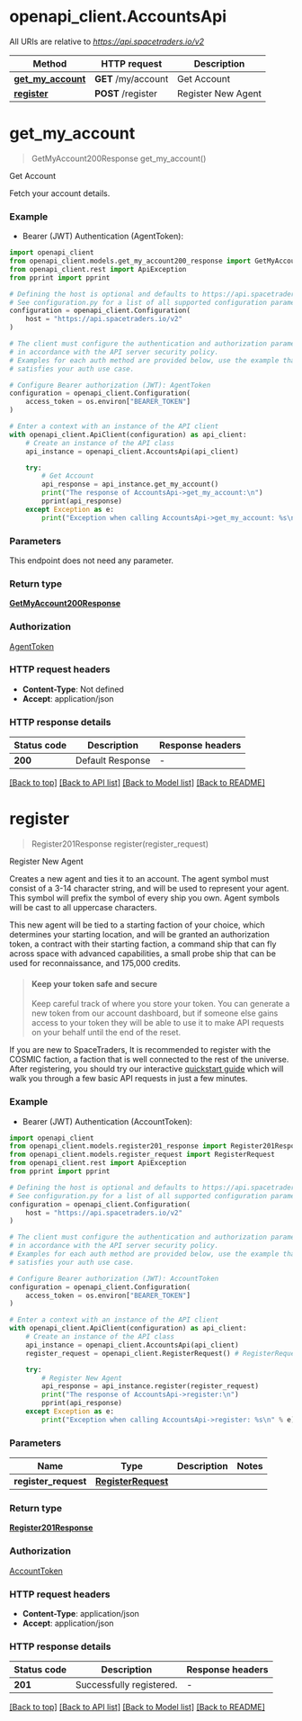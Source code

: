 # openapi_client.AccountsApi

All URIs are relative to *https://api.spacetraders.io/v2*

Method | HTTP request | Description
------------- | ------------- | -------------
[**get_my_account**](AccountsApi.md#get_my_account) | **GET** /my/account | Get Account
[**register**](AccountsApi.md#register) | **POST** /register | Register New Agent


# **get_my_account**
> GetMyAccount200Response get_my_account()

Get Account

Fetch your account details.

### Example

* Bearer (JWT) Authentication (AgentToken):

```python
import openapi_client
from openapi_client.models.get_my_account200_response import GetMyAccount200Response
from openapi_client.rest import ApiException
from pprint import pprint

# Defining the host is optional and defaults to https://api.spacetraders.io/v2
# See configuration.py for a list of all supported configuration parameters.
configuration = openapi_client.Configuration(
    host = "https://api.spacetraders.io/v2"
)

# The client must configure the authentication and authorization parameters
# in accordance with the API server security policy.
# Examples for each auth method are provided below, use the example that
# satisfies your auth use case.

# Configure Bearer authorization (JWT): AgentToken
configuration = openapi_client.Configuration(
    access_token = os.environ["BEARER_TOKEN"]
)

# Enter a context with an instance of the API client
with openapi_client.ApiClient(configuration) as api_client:
    # Create an instance of the API class
    api_instance = openapi_client.AccountsApi(api_client)

    try:
        # Get Account
        api_response = api_instance.get_my_account()
        print("The response of AccountsApi->get_my_account:\n")
        pprint(api_response)
    except Exception as e:
        print("Exception when calling AccountsApi->get_my_account: %s\n" % e)
```



### Parameters

This endpoint does not need any parameter.

### Return type

[**GetMyAccount200Response**](GetMyAccount200Response.md)

### Authorization

[AgentToken](../README.md#AgentToken)

### HTTP request headers

 - **Content-Type**: Not defined
 - **Accept**: application/json

### HTTP response details

| Status code | Description | Response headers |
|-------------|-------------|------------------|
**200** | Default Response |  -  |

[[Back to top]](#) [[Back to API list]](../README.md#documentation-for-api-endpoints) [[Back to Model list]](../README.md#documentation-for-models) [[Back to README]](../README.md)

# **register**
> Register201Response register(register_request)

Register New Agent

Creates a new agent and ties it to an account. 
The agent symbol must consist of a 3-14 character string, and will be used to represent your agent. This symbol will prefix the symbol of every ship you own. Agent symbols will be cast to all uppercase characters.

This new agent will be tied to a starting faction of your choice, which determines your starting location, and will be granted an authorization token, a contract with their starting faction, a command ship that can fly across space with advanced capabilities, a small probe ship that can be used for reconnaissance, and 175,000 credits.

> #### Keep your token safe and secure
>
> Keep careful track of where you store your token. You can generate a new token from our account dashboard, but if someone else gains access to your token they will be able to use it to make API requests on your behalf until the end of the reset.

If you are new to SpaceTraders, It is recommended to register with the COSMIC faction, a faction that is well connected to the rest of the universe. After registering, you should try our interactive [quickstart guide](https://docs.spacetraders.io/quickstart/new-game) which will walk you through a few basic API requests in just a few minutes.

### Example

* Bearer (JWT) Authentication (AccountToken):

```python
import openapi_client
from openapi_client.models.register201_response import Register201Response
from openapi_client.models.register_request import RegisterRequest
from openapi_client.rest import ApiException
from pprint import pprint

# Defining the host is optional and defaults to https://api.spacetraders.io/v2
# See configuration.py for a list of all supported configuration parameters.
configuration = openapi_client.Configuration(
    host = "https://api.spacetraders.io/v2"
)

# The client must configure the authentication and authorization parameters
# in accordance with the API server security policy.
# Examples for each auth method are provided below, use the example that
# satisfies your auth use case.

# Configure Bearer authorization (JWT): AccountToken
configuration = openapi_client.Configuration(
    access_token = os.environ["BEARER_TOKEN"]
)

# Enter a context with an instance of the API client
with openapi_client.ApiClient(configuration) as api_client:
    # Create an instance of the API class
    api_instance = openapi_client.AccountsApi(api_client)
    register_request = openapi_client.RegisterRequest() # RegisterRequest | 

    try:
        # Register New Agent
        api_response = api_instance.register(register_request)
        print("The response of AccountsApi->register:\n")
        pprint(api_response)
    except Exception as e:
        print("Exception when calling AccountsApi->register: %s\n" % e)
```



### Parameters


Name | Type | Description  | Notes
------------- | ------------- | ------------- | -------------
 **register_request** | [**RegisterRequest**](RegisterRequest.md)|  | 

### Return type

[**Register201Response**](Register201Response.md)

### Authorization

[AccountToken](../README.md#AccountToken)

### HTTP request headers

 - **Content-Type**: application/json
 - **Accept**: application/json

### HTTP response details

| Status code | Description | Response headers |
|-------------|-------------|------------------|
**201** | Successfully registered. |  -  |

[[Back to top]](#) [[Back to API list]](../README.md#documentation-for-api-endpoints) [[Back to Model list]](../README.md#documentation-for-models) [[Back to README]](../README.md)

